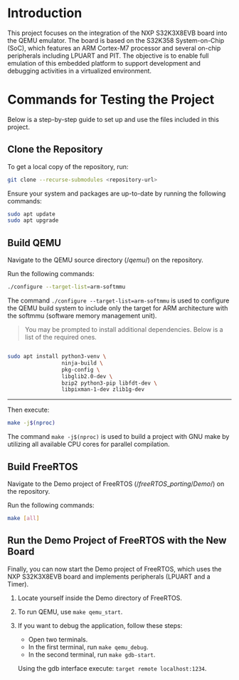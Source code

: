 # Introduction
This project focuses on the integration of the NXP S32K3X8EVB board into the QEMU emulator. The board is based on the S32K358 System-on-Chip (SoC), which features an ARM Cortex-M7 processor and several on-chip peripherals including LPUART and PIT. The objective is to enable full emulation of this embedded platform to support development and debugging activities in a virtualized environment.

# Commands for Testing the Project

Below is a step-by-step guide to set up and use the files included in this project.

## Clone the Repository
To get a local copy of the repository, run:

```bash
git clone --recurse-submodules <repository-url>
```

Ensure your system and packages are up-to-date by running the following commands:
```bash
sudo apt update
sudo apt upgrade
```

## Build QEMU
Navigate to the QEMU source directory ($/qemu/$) on the repository.

Run the following commands:
```bash
./configure --target-list=arm-softmmu
```
The command `./configure --target-list=arm-softmmu` is used to configure the QEMU build system to include only the target for ARM architecture with the softmmu (software memory management unit).

> You may be prompted to install additional dependencies. Below is a list of the required ones.
```bash

sudo apt install python3-venv \
                 ninja-build \
                 pkg-config \
                 libglib2.0-dev \
                 bzip2 python3-pip libfdt-dev \
                 libpixman-1-dev zlib1g-dev
```
***
Then execute:

```bash
make -j$(nproc)
```
The command `make -j$(nproc)` is used to build a project with GNU make by utilizing all available CPU cores for parallel compilation.

## Build FreeRTOS
Navigate to the Demo project of FreeRTOS ($/freeRTOS\_porting/Demo/$) on the repository.

Run the following commands:

```bash
make [all]
```
## Run the Demo Project of FreeRTOS with the New Board
Finally, you can now start the Demo project of FreeRTOS, which uses the NXP S32K3X8EVB board and implements peripherals (LPUART and a Timer).

1.	Locate yourself inside the Demo directory of FreeRTOS.
2.	To run QEMU, use `make qemu_start`.
3. If you want to debug the application, follow these steps:
	- Open two terminals.
	- In the first terminal, run `make qemu_debug`.
    - In the second terminal, run `make gdb-start`.
    
    Using the gdb interface execute: `target remote localhost:1234`.

